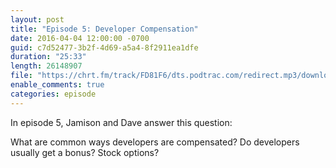 ```yaml
---
layout: post
title: "Episode 5: Developer Compensation"
date: 2016-04-04 12:00:00 -0700
guid: c7d52477-3b2f-4d69-a5a4-8f2911ea1dfe
duration: "25:33"
length: 26148907
file: "https://chrt.fm/track/FD81F6/dts.podtrac.com/redirect.mp3/download.softskills.audio/sse-005.mp3"
enable_comments: true
categories: episode
---
```






In episode 5, Jamison and Dave answer this question:

What are common ways developers are compensated? Do developers usually get a bonus? Stock options?



